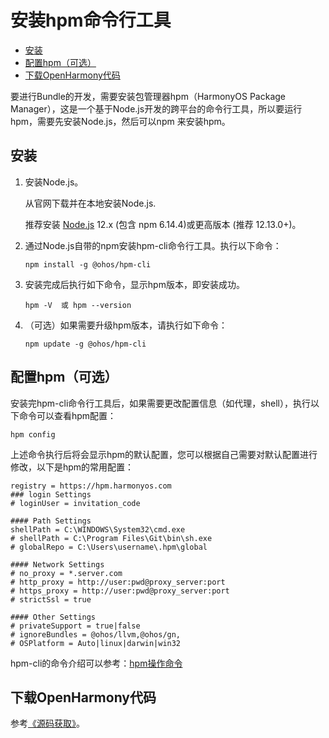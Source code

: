 # 安装hpm命令行工具<a name="ZH-CN_TOPIC_0000001051770836"></a>

-   [安装](#section14480912380)
-   [配置hpm（可选）](#section138983413013)
-   [下载OpenHarmony代码](#section669905815300)

要进行Bundle的开发，需要安装包管理器hpm（HarmonyOS Package Manager），这是一个基于Node.js开发的跨平台的命令行工具，所以要运行hpm，需要先安装Node.js，然后可以npm 来安装hpm。

## 安装<a name="section14480912380"></a>

1.  安装Node.js。

    从官网下载并在本地安装Node.js.

    推荐安装  [Node.js](https://nodejs.org/)  12.x \(包含 npm 6.14.4\)或更高版本 \(推荐 12.13.0+\)。

2.  通过Node.js自带的npm安装hpm-cli命令行工具。执行以下命令：

    ```
    npm install -g @ohos/hpm-cli
    ```

3.  安装完成后执行如下命令，显示hpm版本，即安装成功。

    ```
    hpm -V  或 hpm --version
    ```

4.  （可选）如果需要升级hpm版本，请执行如下命令：

    ```
    npm update -g @ohos/hpm-cli
    ```


## 配置hpm（可选）<a name="section138983413013"></a>

安装完hpm-cli命令行工具后，如果需要更改配置信息（如代理，shell），执行以下命令可以查看hpm配置：

```
hpm config
```

上述命令执行后将会显示hpm的默认配置，您可以根据自己需要对默认配置进行修改，以下是hpm的常用配置：

```
registry = https://hpm.harmonyos.com
### login Settings
# loginUser = invitation_code

#### Path Settings
shellPath = C:\WINDOWS\System32\cmd.exe
# shellPath = C:\Program Files\Git\bin\sh.exe
# globalRepo = C:\Users\username\.hpm\global

#### Network Settings
# no_proxy = *.server.com
# http_proxy = http://user:pwd@proxy_server:port
# https_proxy = http://user:pwd@proxy_server:port
# strictSsl = true

#### Other Settings
# privateSupport = true|false
# ignoreBundles = @ohos/llvm,@ohos/gn,
# OSPlatform = Auto|linux|darwin|win32
```

hpm-cli的命令介绍可以参考：[hpm操作命令](bundles-guide-overview.md)

## 下载OpenHarmony代码<a name="section669905815300"></a>

参考[《源码获取》](../get-code/sourcecode-acquire.md)。

